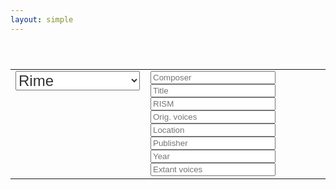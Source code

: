 ```yaml
---
layout: simple
---
```


<style>

.genre {
	font-size: 18pt;
	color: #333;
}

</style>


<table style="padding-top:40px; padding-bottom:40px" width="100%">
<tr><td style="width:200px; vertical-align:top">
<select class="genre">
	<option value="rime">Rime</option>
	<option value="aminta">Aminta</option>
	<option value="gerusalemme">Gerusalemme</option>
	<option value="ecloghe">Ecloghe</option>
	<option value="rinaldo">Rinaldo</option>
	<option value="lagrime">Lagrime</option>
	<option value="torrismondo">Re Torrismondo</option>
	<option value="conquistata">Gerusalemme c.</option>
	<option value="all">all genres</option>
</select>
<br>
<div id="work-count"></div>
</td><td style="vertical-align:top">
<input style="width:200px;" placeholder="Composer" id="browse-composer" value="" />
<input style="width:200px;" placeholder="Title" id="browse-title" value="" />
<input style="width:200px;" placeholder="RISM" id="browse-rism" value="" />
<input style="width:200px;" placeholder="Orig. voices" id="browse-ovoices" value="" />
<input style="width:200px;" placeholder="Location" id="browse-location" value="" />
<input style="width:200px;" placeholder="Publisher" id="browse-publisher" value="" />
<input style="width:200px;" placeholder="Year" id="browse-year" value="" />
<input style="width:200px;" placeholder="Extant voices" id="browse-evoices" value="" />
</td>
</tr>
</table>

<div id="browse-results">

</div>


